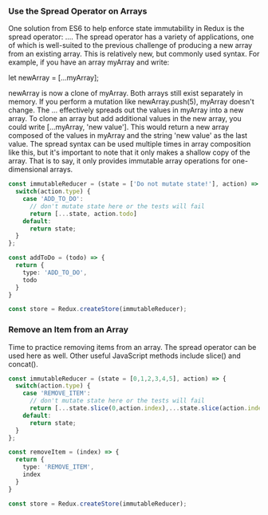 ### Use the Spread Operator on Arrays
One solution from ES6 to help enforce state immutability in Redux is the spread operator: .... The spread operator has a variety of applications, one of which is well-suited to the previous challenge of producing a new array from an existing array. This is relatively new, but commonly used syntax. For example, if you have an array myArray and write:

let newArray = [...myArray];

newArray is now a clone of myArray. Both arrays still exist separately in memory. If you perform a mutation like newArray.push(5), myArray doesn't change. The ... effectively spreads out the values in myArray into a new array. To clone an array but add additional values in the new array, you could write [...myArray, 'new value']. This would return a new array composed of the values in myArray and the string 'new value' as the last value. The spread syntax can be used multiple times in array composition like this, but it's important to note that it only makes a shallow copy of the array. That is to say, it only provides immutable array operations for one-dimensional arrays.
```typescript jsx
const immutableReducer = (state = ['Do not mutate state!'], action) => {
  switch(action.type) {
    case 'ADD_TO_DO':
      // don't mutate state here or the tests will fail
      return [...state, action.todo]
    default:
      return state;
  }
};

const addToDo = (todo) => {
  return {
    type: 'ADD_TO_DO',
    todo
  }
}

const store = Redux.createStore(immutableReducer);

```

### Remove an Item from an Array
Time to practice removing items from an array. The spread operator can be used here as well. Other useful JavaScript methods include slice() and concat().
```typescript jsx
const immutableReducer = (state = [0,1,2,3,4,5], action) => {
  switch(action.type) {
    case 'REMOVE_ITEM':
      // don't mutate state here or the tests will fail
      return [...state.slice(0,action.index),...state.slice(action.index+1,state.length)]
    default:
      return state;
  }
};

const removeItem = (index) => {
  return {
    type: 'REMOVE_ITEM',
    index
  }
}

const store = Redux.createStore(immutableReducer);

```
